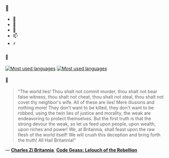 ### 👋

- 🔭
- 🌱
- 💬
- 📫
- ⚡

#### 🧏

[![Most used languages](https://github-readme-stats-aynah.vercel.app/api/top-langs/?username=aynh&theme=solarized-dark&langs_count=6&layout=compact&hide_title=true)](https://github.com/anuraghazra/github-readme-stats#gh-dark-mode-only)
[![Most used languages](https://github-readme-stats-aynah.vercel.app/api/top-langs/?username=aynh&theme=solarized-light&langs_count=6&layout=compact&hide_title=true)](https://github.com/anuraghazra/github-readme-stats#gh-light-mode-only)

#### 💬

> "The world lies! Thou shalt not commit murder, thou shalt not bear false witness, thou shalt not cheat, thou shalt not steal, thou shalt not covet thy neighbor's wife. All of these are lies! Mere illusions and nothing more! They don't want to be killed, they don't want to be robbed, using the twin lies of justice and morality, the weak are endeavoring to protect themselves. But the first truth is that the strong devour the weak, so let us feed upon people, upon wealth, upon riches and power! We, at Britannia, shall feast upon the raw flesh of the world itself! We will crush this deception and bring forth the truth! All Hail Britannia!"

&mdash; [**Charles Zi Britannia**](https://myanimelist.net/character.php?q=Charles%20Zi%20Britannia&cat=character), [**Code Geass: Lelouch of the Rebellion**](https://myanimelist.net/search/all?q=Code%20Geass%3A%20Lelouch%20of%20the%20Rebellion&cat=all)
